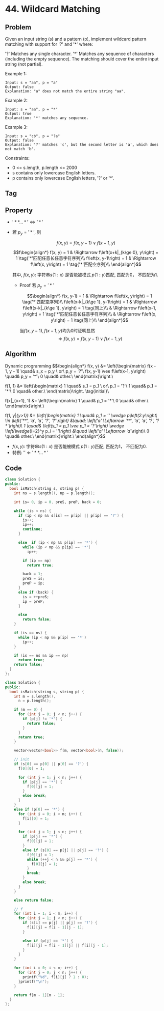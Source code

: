 # 44. Wildcard Matching
## Problem
Given an input string (s) and a pattern (p), implement wildcard pattern matching with support for '?' and '*' where:

'?' Matches any single character.
'*' Matches any sequence of characters (including the empty sequence).
The matching should cover the entire input string (not partial).

Example 1:
```
Input: s = "aa", p = "a"
Output: false
Explanation: "a" does not match the entire string "aa".
```

Example 2:
```
Input: s = "aa", p = "*"
Output: true
Explanation: '*' matches any sequence.
```

Example 3:
```
Input: s = "cb", p = "?a"
Output: false
Explanation: '?' matches 'c', but the second letter is 'a', which does not match 'b'.
```

Constraints:
- 0 <= s.length, p.length <= 2000
- s contains only lowercase English letters.
- p contains only lowercase English letters, '?' or '*'.

## Tag

## Property
- $'**...*' \Leftrightarrow '*'$
- 若 $p_y = '*'$, 则

  $$f(x, y) = f(x, y-1) \vee f(x-1, y)$$

  $$f\begin{align*}
    f(x, y) = 1 & \Rightarrow f\left(x+k|_{k\ge 0}, y\right) = 1   \tag{'*'匹配任意长任意字符序列}\\
    f\left(x, y-1\right) = 1 & \Rightarrow f\left(x, y\right) = 1  \tag{'*'匹配空序列}\\
  \end{align*}$$

  其中, $f(x, y)$: 字符串$s(1:x)$ 是否能被模式 $p(1:y)$匹配, 匹配为0， 不匹配为1.

  - Proof
    若 $p_y = '*'$

    $$\begin{align*}
      f(x, y-1) = 1 & \Rightarrow f\left(x, y\right) = 1  \tag{'*'匹配空序列}\\
      f\left(x-k|_{k\ge 1}, y-1\right) = 1 & \Rightarrow f\left(x-k|_{k\ge 1}, y\right) = 1  \tag{同上}\\
        & \Rightarrow f\left(x-1, y\right) = 1   \tag{'*'匹配任意长任意字符序列}\\
        & \Rightarrow f\left(x, y\right) = 1   \tag{同上}\\
    \end{align*}$$

    当$f(x, y-1), f(x-1, y)$均为$0$时证明显然
    $$\Rightarrow f\left(x, y\right) = f\left(x, y-1\right) \vee f\left(x-1, y\right)$$

## Algorithm
Dynamic programming
$$\begin{align*}
  f(x, y) &= \left\{\begin{matrix}
    f(x - 1, y - 1)  \quad& s_x = p_y \ or\ p_y = '?'\\
    f(x, y-1) \vee f\left(x-1, y\right)  \quad& p_y = '*'\\
    0  \quad& other.\\
  \end{matrix}\right.\\

  f(1, 1) &= \left\{\begin{matrix}
    1  \quad& s_1 = p_1 \ or\ p_1 = '?'\\
    1  \quad& p_1 = '*'\\
    0  \quad& other.\\
  \end{matrix}\right.  \tag{initial}\\

  f(x|_{x>1}, 1) &= \left\{\begin{matrix}
    1  \quad& p_1 = '*'\\
    0  \quad& other.\\
  \end{matrix}\right.\\

  f(1, y|_{y>1}) &=  \left\{\begin{matrix}
    1  \quad& p_1 = '*' \wedge p\left(2:y\right) \in \left\{'**', '*a', '*a*', '*?', '*?*'\right\}  &\quad; \left('a' \Leftarrow '**', '*a', '*a*', '*?', '*?*'\right)\\
    1  \quad& \left(s_1 = p_1 \vee p_1 = '?'\right) \wedge \left(\wedge_{i=2}^y p_i = '*'\right)  &\quad \left('a' \Leftarrow 'a*'\right)\\
    0  \quad& other.\\
  \end{matrix}\right.\\
\end{align*}$$

- $f(x, y)$: 字符串$s(1:x)$ 是否能被模式 $p(1:y)$匹配, 匹配为1， 不匹配为0.
- 特例: $'' \Leftarrow '**...*'$

## Code
```cpp
class Solution {
public:
  bool isMatch(string s, string p) {
    int ns = s.length(), np = p.length();

    int is= 0, ip = 0, preS, preP, back = 0;

    while (is < ns) {
      if (ip < np && s[is] == p[ip] || p[ip] == '?') {
        is++;
        ip++;
        continue;
      }

      else  if (ip < np && p[ip] == '*') {
        while (ip < np && p[ip] == '*')
          ip++;

        if (ip == np)
          return true;

        back = 1;
        preS = is;
        preP = ip;
      } 
      else if (back) {
        is = ++preS;
        ip = preP;
      }

      else
        return false;
    }

    if (is == ns) {
      while (ip < np && p[ip] == '*')
        ip++;
    }

    if (is == ns && ip == np)
      return true;
    return false;
  }
};
```

```cpp
class Solution {
public:
  bool isMatch(string s, string p) {
    int m = s.length(), 
      n = p.length();

    if (m == 0) {
      for (int j = 0; j < n; j++) {
        if (p[j] != '*') {
          return false;
        }
      }
      return true;
    }

    vector<vector<bool>> f(m, vector<bool>(n, false));

    // init
    if (s[0] == p[0] || p[0] == '?') {
      f[0][0] = 1;

      for (int j = 1; j < n; j++) {
        if (p[j] == '*') {
          f[0][j] = 1;
        }
        else break;
      }
    }
    else if (p[0] == '*') {
      for (int i = 0; i < m; i++) {
        f[i][0] = 1;
      }

      for (int j = 1; j < n; j++) {
        if (p[j] == '*') {
          f[0][j] = 1;
        }
        else if (s[0] == p[j] || p[j] == '?') {
          f[0][j] = 1;
          while (++j < n && p[j] == '*') {
            f[0][j] = 1;
          }
          break;
        }
        else break;
      }
    }

    else return false;

    // f
    for (int i = 1; i < m; i++) {
      for (int j = 1; j < n; j++) {
        if (s[i] == p[j] || p[j] == '?') {
          f[i][j] = f[i - 1][j - 1];
        }

        else if (p[j] == '*') {
          f[i][j] = f[i - 1][j] || f[i][j - 1];
        }
      }
    }

    for (int i = 0; i < m; i++) {
      for (int j = 0; j < n; j++) {
        printf("%d", f[i][j] ? 1 : 0);
      }printf("\n");
    }

    return f[m - 1][n - 1];
  }
};
```